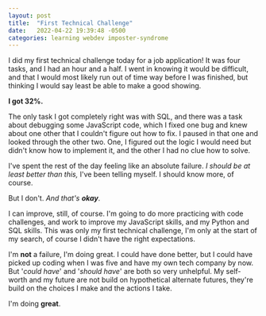 ```yaml
---
layout: post
title:  "First Technical Challenge"
date:   2022-04-22 19:39:48 -0500
categories: learning webdev imposter-syndrome 
---
```


I did my first technical challenge today for a job application! It was four tasks, and I had an hour and a half. I went in knowing it would be difficult, and that I would most likely run out of time way before I was finished, but thinking I would say least be able to make a good showing.

**I got 32%.**

The only task I got completely right was with SQL, and there was a task about debugging some JavaScript code, which I fixed one bug and knew about one other that I couldn't figure out how to fix. I paused in that one and looked through the other two. One, I figured out the logic I would need but didn't know how to implement it, and the other I had no clue how to solve.

I've spent the rest of the day feeling like an absolute failure. *I should be at least better than this,* I've been telling myself. I should know more, of course.

But I don't. *And that's **okay***.

I can improve, still, of course. I'm going to do more practicing with code challenges, and work to improve my JavaScript skills, and my Python and SQL skills. This was only my first technical challenge, I'm only at the start of my search, of course I didn't have the right expectations.

I'm **not** a failure, I'm doing great. I could have done better, but I could have picked up coding when I was five and have my own tech company by now. But '*could have*' and '*should have*' are both so very unhelpful. My self-worth and my future are not build on hypothetical alternate futures, they're build on the choices I make and the actions I take. 

I'm doing **great**.
